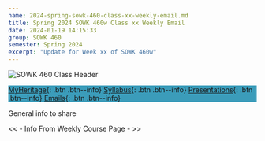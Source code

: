 ```yaml
---
name: 2024-spring-sowk-460-class-xx-weekly-email.md
title: Spring 2024 SOWK 460w Class xx Weekly Email
date: 2024-01-19 14:15:33
group: SOWK 460
semester: Spring 2024
excerpt: "Update for Week xx of SOWK 460w"
---
```


![SOWK 460 Class Header](https://jacobrcampbell.com/assets/media/2024-01-19-sowk-460w-email-header-image.jpg)

<div style="background-color: #3b9cba; width: 100%;" markdown="1">

[MyHeritage](https://myheritage.heritage.edu/ICS/Academics/SOWK/SOWK_460W/2324_SP-SOWK_460W-1/){: .btn .btn--info}
[Syllabus](){: .btn .btn--info}
[Presentations](https://presentations.jacobrcampbell.com){: .btn .btn--info}
[Emails](https://jacobrcampbell.com/communications/){: .btn .btn--info}

</div>

General info to share

<< - Info From Weekly Course Page - >>